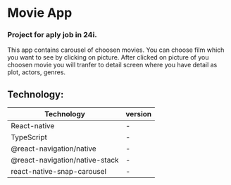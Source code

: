 # Movie App
### Project for aply job in 24i.



This app contains carousel of choosen movies. You can choose film which you want to see by clicking on picture.
After clicked on picture of you choosen movie you will tranfer to detail screen where you have detail as plot, actors, genres.



## Technology:

|Technology|version|
|-|-|
|React-native |-|
|TypeScript|-|
|@react-navigation/native|-|
|@react-navigation/native-stack|-|
|react-native-snap-carousel|-|

